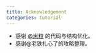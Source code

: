 ```yaml
---
title: Acknowledgement
categories: tutorial
---
```

- 感谢 [@米粒](https://undancer.com/) 的代码与结构优化。
- 感谢@老铁扎心了的攻略整理。

